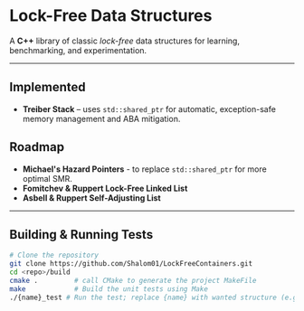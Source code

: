 # Lock-Free Data Structures

A **C++** library of classic *lock-free* data structures for learning, benchmarking, and experimentation.

---

## Implemented

- **Treiber Stack** – uses `std::shared_ptr` for automatic, exception-safe memory management and ABA mitigation.

## Roadmap
- **Michael's Hazard Pointers** - to replace `std::shared_ptr` for more optimal SMR.
- **Fomitchev & Ruppert Lock-Free Linked List**
- **Asbell & Ruppert Self-Adjusting List**
---

## Building & Running Tests

```bash
# Clone the repository
git clone https://github.com/Shalom01/LockFreeContainers.git
cd <repo>/build
cmake .         # call CMake to generate the project MakeFile
make            # Build the unit tests using Make
./{name}_test # Run the test; replace {name} with wanted structure (e.g., "stack")
